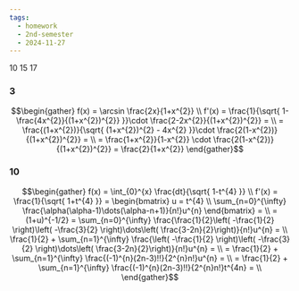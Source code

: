```yaml
---
tags:
  - homework
  - 2nd-semester
  - 2024-11-27
---
```


10 15 17

### 3

$$\begin{gather}
f(x) = \arcsin \frac{2x}{1+x^{2}} \\
f'(x) = \frac{1}{\sqrt{ 1-\frac{4x^{2}}{(1+x^{2})^{2}} }}\cdot \frac{2-2x^{2}}{(1+x^{2})^{2}} = \\
= \frac{(1+x^{2})}{\sqrt{ (1+x^{2})^{2} - 4x^{2} }}\cdot \frac{2(1-x^{2})}{(1+x^{2})^{2}} = \\
= \frac{1+x^{2}}{1-x^{2}} \cdot \frac{2(1-x^{2})}{(1+x^{2})^{2}} = \frac{2}{1+x^{2}}
\end{gather}$$

### 10

$$\begin{gather}
f(x) = \int_{0}^{x} \frac{dt}{\sqrt{ 1-t^{4} }} \\
f'(x) = \frac{1}{\sqrt{ 1+t^{4} }} = \begin{bmatrix}
u = t^{4} \\
\sum_{n=0}^{\infty} \frac{\alpha(\alpha-1)\dots(\alpha-n+1)}{n!}u^{n}
\end{bmatrix} = \\
= (1+u)^{-1/2} = \sum_{n=0}^{\infty} \frac{\frac{1}{2}\left( -\frac{1}{2} \right)\left( -\frac{3}{2} \right)\dots\left( \frac{3-2n}{2}\right)}{n!}u^{n} = \\
\frac{1}{2} + \sum_{n=1}^{\infty} \frac{\left( -\frac{1}{2} \right)\left( -\frac{3}{2} \right)\dots\left( \frac{3-2n}{2}\right)}{n!}u^{n} = \\
= \frac{1}{2} + \sum_{n=1}^{\infty} \frac{(-1)^{n}(2n-3)!!}{2^{n}n!}u^{n} = \\
= \frac{1}{2} + \sum_{n=1}^{\infty} \frac{(-1)^{n}(2n-3)!!}{2^{n}n!}t^{4n} = \\
\end{gather}$$